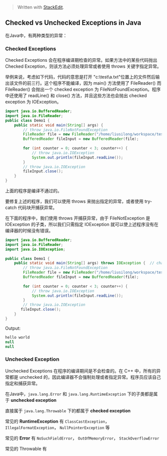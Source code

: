 


> Written with [StackEdit](https://stackedit.io/).
## Checked vs Unchecked Exceptions in Java

在Java中，有两种类型的异常：

### Checked Exceptions
Checked	Exceptions 会在程序编译期检查的异常。如果方法中的某些代码抛出 Checked Exception，则该方法必须处理异常或者使用 throws 关键字指定异常。

举例来说，考虑如下代码，代码的意思是打开 "c:\test\a.txt"位置上的文件然后输出该文件的前三行。这个程序不能编译，因为 main()  方法使用了 FileReader() 而 FileReader() 会抛出一个 checked exception 为 FileNotFoundException。程序中还使用了 readLine() 和 close() 方法，并且这些方法也会抛出 checked exception 为 IOException。

```java
import java.io.BufferedReader;  
import java.io.FileReader;  
public class Demo1 {  
    public static void main(String[] args) {  
        // throw java.io.FileNotFoundException  
		FileReader file = new FileReader("/home/liusilong/workspace/test.txt");  
        BufferedReader fileInput = new BufferedReader(file);  
  
        for (int counter = 0; counter < 3; counter++) {  
            // throw java.io.IOException  
			System.out.println(fileInput.readLine());  
        }  
        // throw java.io.IOException  
	    fileInput.close();  
    }  
}
``` 

上面的程序是编译不通过的。

要修复上述的程序，我们可以使用 throws 来抛出指定的异常，或者使用 try-catch 代码块开捕获异常。

在下面的程序中，我们使用 throws 开捕获异常，由于 FileNotException 是 IOException 的子类，所以我们只需指定 IOException 就可以使上述程序没有在编译器的时候没有错误。


```java
import java.io.BufferedReader;  
import java.io.FileReader;  
import java.io.IOException;  
  
public class Demo1 {  
    public static void main(String[] args) throws IOException {  // changed 
        // throw java.io.FileNotFoundException  
        FileReader file = new FileReader("/home/liusilong/workspace/test.txt");  
        BufferedReader fileInput = new BufferedReader(file);  
  
        for (int counter = 0; counter < 3; counter++) {  
            // throw java.io.IOException  
            System.out.println(fileInput.readLine());  
        }  
        // throw java.io.IOException  
       fileInput.close();  
    }  
}
```

Output:

```java
hello world
null
null
```

### Unchecked Exception
Unchecked Exceptions 在程序的编译期间是不会检查的。在 C++ 中，所有的异常都是 unchecked 的，因此编译器不会强制处理或者指定异常。程序员应该自己指定和捕获异常。

在Java中，`java.lang.Error` 和 `java.lang.RuntimeException` 下的子类都是属于 **unchecked exception**

直接属于 `java.lang.Throwable` 下的都属于 **checked exception**

常见的 **RuntimeException** 有 `ClassCastException`，`IllegalFormatException`， `NullPointerException` 等

常见的 **Error** 有 `NoSuchFieldError`， `OutOfMemoryError`， `StackOverflowError`

常见的 Throwable 有
<!--stackedit_data:
eyJoaXN0b3J5IjpbLTE2ODAxMjE1NjUsODczNjgzNjcwLC05Nj
IwMTU1OCwtNjk4ODQ0MjkxXX0=
-->